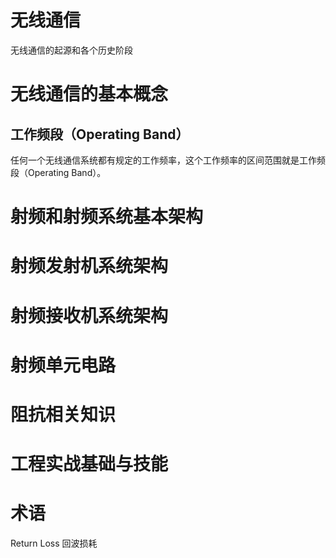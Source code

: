 # 无线通信
无线通信的起源和各个历史阶段


# 无线通信的基本概念
## 工作频段（Operating Band）
任何一个无线通信系统都有规定的工作频率，这个工作频率的区间范围就是工作频段（Operating Band）。


# 射频和射频系统基本架构

# 射频发射机系统架构

# 射频接收机系统架构

# 射频单元电路

# 阻抗相关知识

# 工程实战基础与技能

# 术语
Return Loss
回波损耗